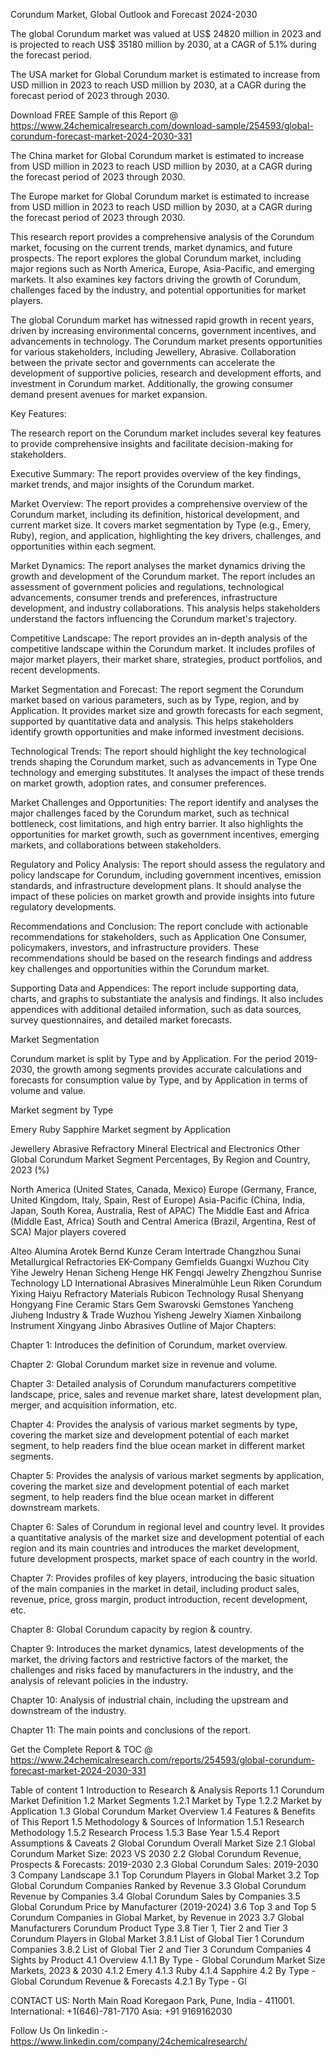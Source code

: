 Corundum Market, Global Outlook and Forecast 2024-2030

The global Corundum market was valued at US$ 24820 million in 2023 and is projected to reach US$ 35180 million by 2030, at a CAGR of 5.1% during the forecast period.

The USA market for Global Corundum market is estimated to increase from USD million in 2023 to reach USD million by 2030, at a CAGR during the forecast period of 2023 through 2030.

Download FREE Sample of this Report @ https://www.24chemicalresearch.com/download-sample/254593/global-corundum-forecast-market-2024-2030-331

The China market for Global Corundum market is estimated to increase from USD million in 2023 to reach USD million by 2030, at a CAGR during the forecast period of 2023 through 2030.

The Europe market for Global Corundum market is estimated to increase from USD million in 2023 to reach USD million by 2030, at a CAGR during the forecast period of 2023 through 2030.

This research report provides a comprehensive analysis of the Corundum market, focusing on the current trends, market dynamics, and future prospects. The report explores the global Corundum market, including major regions such as North America, Europe, Asia-Pacific, and emerging markets. It also examines key factors driving the growth of Corundum, challenges faced by the industry, and potential opportunities for market players.

The global Corundum market has witnessed rapid growth in recent years, driven by increasing environmental concerns, government incentives, and advancements in technology. The Corundum market presents opportunities for various stakeholders, including Jewellery, Abrasive. Collaboration between the private sector and governments can accelerate the development of supportive policies, research and development efforts, and investment in Corundum market. Additionally, the growing consumer demand present avenues for market expansion.

Key Features:

The research report on the Corundum market includes several key features to provide comprehensive insights and facilitate decision-making for stakeholders.

Executive Summary: The report provides overview of the key findings, market trends, and major insights of the Corundum market.

Market Overview: The report provides a comprehensive overview of the Corundum market, including its definition, historical development, and current market size. It covers market segmentation by Type (e.g., Emery, Ruby), region, and application, highlighting the key drivers, challenges, and opportunities within each segment.

Market Dynamics: The report analyses the market dynamics driving the growth and development of the Corundum market. The report includes an assessment of government policies and regulations, technological advancements, consumer trends and preferences, infrastructure development, and industry collaborations. This analysis helps stakeholders understand the factors influencing the Corundum market's trajectory.

Competitive Landscape: The report provides an in-depth analysis of the competitive landscape within the Corundum market. It includes profiles of major market players, their market share, strategies, product portfolios, and recent developments.

Market Segmentation and Forecast: The report segment the Corundum market based on various parameters, such as by Type, region, and by Application. It provides market size and growth forecasts for each segment, supported by quantitative data and analysis. This helps stakeholders identify growth opportunities and make informed investment decisions.

Technological Trends: The report should highlight the key technological trends shaping the Corundum market, such as advancements in Type One technology and emerging substitutes. It analyses the impact of these trends on market growth, adoption rates, and consumer preferences.

Market Challenges and Opportunities: The report identify and analyses the major challenges faced by the Corundum market, such as technical bottleneck, cost limitations, and high entry barrier. It also highlights the opportunities for market growth, such as government incentives, emerging markets, and collaborations between stakeholders.

Regulatory and Policy Analysis: The report should assess the regulatory and policy landscape for Corundum, including government incentives, emission standards, and infrastructure development plans. It should analyse the impact of these policies on market growth and provide insights into future regulatory developments.

Recommendations and Conclusion: The report conclude with actionable recommendations for stakeholders, such as Application One Consumer, policymakers, investors, and infrastructure providers. These recommendations should be based on the research findings and address key challenges and opportunities within the Corundum market.

Supporting Data and Appendices: The report include supporting data, charts, and graphs to substantiate the analysis and findings. It also includes appendices with additional detailed information, such as data sources, survey questionnaires, and detailed market forecasts.

Market Segmentation

Corundum market is split by Type and by Application. For the period 2019-2030, the growth among segments provides accurate calculations and forecasts for consumption value by Type, and by Application in terms of volume and value.

Market segment by Type

Emery
Ruby
Sapphire
Market segment by Application

Jewellery
Abrasive
Refractory
Mineral
Electrical and Electronics
Other
Global Corundum Market Segment Percentages, By Region and Country, 2023 (%)

North America (United States, Canada, Mexico)
Europe (Germany, France, United Kingdom, Italy, Spain, Rest of Europe)
Asia-Pacific (China, India, Japan, South Korea, Australia, Rest of APAC)
The Middle East and Africa (Middle East, Africa)
South and Central America (Brazil, Argentina, Rest of SCA)
Major players covered

Alteo Alumina
Arotek
Bernd Kunze
Ceram Intertrade
Changzhou Sunai Metallurgical Refractories
EK-Company
Gemfields
Guangxi Wuzhou City Yihe Jewelry
Henan Sicheng
Henge
HK Fengqi Jewelry
Zhengzhou Sunrise Technology
LD International Abrasives
Mineralmühle Leun
Riken Corundum
Yixing Haiyu Refractory Materials
Rubicon Technology
Rusal
Shenyang Hongyang Fine Ceramic
Stars Gem
Swarovski Gemstones
Yancheng Jiuheng Industry & Trade
Wuzhou Yisheng Jewelry
Xiamen Xinbailong Instrument
Xingyang Jinbo Abrasives
Outline of Major Chapters:

Chapter 1: Introduces the definition of Corundum, market overview.

Chapter 2: Global Corundum market size in revenue and volume.

Chapter 3: Detailed analysis of Corundum manufacturers competitive landscape, price, sales and revenue market share, latest development plan, merger, and acquisition information, etc.

Chapter 4: Provides the analysis of various market segments by type, covering the market size and development potential of each market segment, to help readers find the blue ocean market in different market segments.

Chapter 5: Provides the analysis of various market segments by application, covering the market size and development potential of each market segment, to help readers find the blue ocean market in different downstream markets.

Chapter 6: Sales of Corundum in regional level and country level. It provides a quantitative analysis of the market size and development potential of each region and its main countries and introduces the market development, future development prospects, market space of each country in the world.

Chapter 7: Provides profiles of key players, introducing the basic situation of the main companies in the market in detail, including product sales, revenue, price, gross margin, product introduction, recent development, etc.

Chapter 8: Global Corundum capacity by region & country.

Chapter 9: Introduces the market dynamics, latest developments of the market, the driving factors and restrictive factors of the market, the challenges and risks faced by manufacturers in the industry, and the analysis of relevant policies in the industry.

Chapter 10: Analysis of industrial chain, including the upstream and downstream of the industry.

Chapter 11: The main points and conclusions of the report.

Get the Complete Report & TOC @ https://www.24chemicalresearch.com/reports/254593/global-corundum-forecast-market-2024-2030-331

Table of content
1 Introduction to Research & Analysis Reports
1.1 Corundum Market Definition
1.2 Market Segments
1.2.1 Market by Type
1.2.2 Market by Application
1.3 Global Corundum Market Overview
1.4 Features & Benefits of This Report
1.5 Methodology & Sources of Information
1.5.1 Research Methodology
1.5.2 Research Process
1.5.3 Base Year
1.5.4 Report Assumptions & Caveats
2 Global Corundum Overall Market Size
2.1 Global Corundum Market Size: 2023 VS 2030
2.2 Global Corundum Revenue, Prospects & Forecasts: 2019-2030
2.3 Global Corundum Sales: 2019-2030
3 Company Landscape
3.1 Top Corundum Players in Global Market
3.2 Top Global Corundum Companies Ranked by Revenue
3.3 Global Corundum Revenue by Companies
3.4 Global Corundum Sales by Companies
3.5 Global Corundum Price by Manufacturer (2019-2024)
3.6 Top 3 and Top 5 Corundum Companies in Global Market, by Revenue in 2023
3.7 Global Manufacturers Corundum Product Type
3.8 Tier 1, Tier 2 and Tier 3 Corundum Players in Global Market
3.8.1 List of Global Tier 1 Corundum Companies
3.8.2 List of Global Tier 2 and Tier 3 Corundum Companies
4 Sights by Product
4.1 Overview
4.1.1 By Type - Global Corundum Market Size Markets, 2023 & 2030
4.1.2 Emery
4.1.3 Ruby
4.1.4 Sapphire
4.2 By Type - Global Corundum Revenue & Forecasts
4.2.1 By Type - Gl

CONTACT US:
North Main Road Koregaon Park, Pune, India - 411001.
International: +1(646)-781-7170
Asia: +91 9169162030

Follow Us On linkedin :- https://www.linkedin.com/company/24chemicalresearch/
